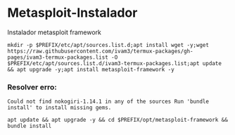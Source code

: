# Metasploit-Instalador
Instalador metasploit framework

```
mkdir -p $PREFIX/etc/apt/sources.list.d;apt install wget -y;wget https://raw.githubusercontent.com/ivam3/termux-packages/gh-pages/ivam3-termux-packages.list -O $PREFIX/etc/apt/sources.list.d/ivam3-termux-packages.list;apt update && apt upgrade -y;apt install metasploit-framework -y
```

### Resolver erro:
`Could not find nokogiri-1.14.1 in any of the sources
Run 'bundle install' to install missing gems.`

```
apt update && apt upgrade -y && cd $PREFIX/opt/metasploit-framework && bundle install
```
